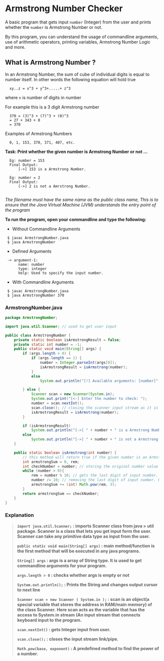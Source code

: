 # Armstrong Number Checker

A basic program that gets input `number` (Integer) from the user and prints whether the `number` is Armstrong Number or not.

By this program, you can understand the usage of commandline arguments, use of arithmetic operators, printing variables, Armstrong Number Logic and more.

## What is Armstrong Number ?
In an Armstrong Number, the sum of cube of individual digits is equal to number itself.
In other words the following equation will hold true
```shell 
  xy..z = x^3 + y^3+.....+ z^3
```
where `n` is number of digits in number


For example this is a 3 digit Armstrong number
```text
  370 = (3)^3 + (7)^3 + (0)^3
  = 27 + 343 + 0
  = 370
```

Examples of Armstrong Numbers
```text
  0, 1, 153, 370, 371, 407, etc.
```

**Task: Print whether the given number is Armstrong Number or not ...**
```shell
  Eg: number = 153
  Final Output: 
      [->] 153 is a Armstrong Number.
          
  Eg: number = 2
  Final Output:
      [->] 2 is not a Amrstrong Number.
         
```

*The filename must have the same name as the public class name, This is to ensure that the Java Virtual Machine (JVM) understands the entry point of the program*

**To run the program, open your commandline and type the following:**
* Without Commandline Arguments
```shell
 $ javac ArmstrongNumber.java
 $ java ArmstrongNumber
```

* Defined Arguments
```shell
 -> argument-1: 
      name: number
      type: integer
      help: Used to specify the input number.
```

* With Commandline Arguments
```shell
 $ javac ArmstrongNumber.java
 $ java ArmstrongNumber 370
```


### ArmstrongNumber.java
```java
package ArmstrongNumber;

import java.util.Scanner; // used to get user input

public class ArmstrongNumber {
    private static boolean isArmstrongResult = false;
    private static int number = -1;
    public static void main(String[] args) {
        if (args.length > 0) {
            if (args.length == 1) {
                number = Integer.parseInt(args[0]);
                isArmstrongResult = isArmstrong(number);
            }
            else
                System.out.println("[!] Available arguments: [number]");

        } else {
            Scanner scan = new Scanner(System.in);
            System.out.print("[<-] Enter the number to check: ");
            number = scan.nextInt();
            scan.close(); // closing the scanner input stream as it is no longer required.
            isArmstrongResult = isArmstrong(number);
        }

        if (isArmstrongResult)
            System.out.println("[->] " + number + " is a Armstrong Number.");
        else
            System.out.println("[->] " + number + " is not a Armstrong Number.");
    }

    public static boolean isArmstrong(int number) {
        // this method will return true if the given number is an Armstrong number.
        int armstrongSum = 0, rem;
        int checkNumber = number; // storing the original number value to check whether the armstrong sum = number
        while (number > 0){
            rem = number % 10; // gets the last digit of input number. EX: gets 3 from 123
            number /= 10; // removing the last digit of input number. Ex: 123 becomes 12
            armstrongSum += (int) Math.pow(rem, 3);
        }
        return armstrongSum == checkNumber;
    }
}
```

### Explanation
> **`import java.util.Scanner;` : imports Scanner class from java > util package. Scanner is a class that lets you get input form the user. Scanner can take any primitive data type as input from the user.**
>
> **`public static void main(String[] args)` : main method/function is the first method that will be executed in any java programs.**
>
> **`String[] args` : args is a array of String type. It is used to get commandline arguments for your program.**
>
> **`args.length > 0` : checks whether args is empty or not**
>
> **`System.out.println();` : Prints the String and changes output cursor to next line**
>
> **`Scanner scan = new Scanner ( System.in );` : scan is an object(a special variable that stores the address in RAM/main memory) of the class Scanner.**
> **Here scan acts as the variable that has the access to System.in stream (An input stream that connects keyboard input to the program.**
>
> **`scan.nextInt()` : gets Integer input from user.**
>
> **`scan.close();` : closes the input stream link/pipe.**
>
> **`Math.pow(base, exponent)` : A predefined method to find the power of a number.**
